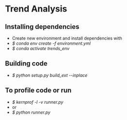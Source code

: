 
# Trend Analysis


## Installing dependencies
- Create new environment and install dependencies with
- *\$ conda env create -f environment.yml*
- *\$ conda activate trends_env*

## Building code
- *\$ python setup.py build_ext --inplace*

## To profile code or run
- *\$ kernprof -l -v runner.py*
- or
- *\$ python runner.py*
